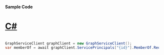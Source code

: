 #### Sample Code
# [C#](#tab/Csharp)

```C#

GraphServiceClient graphClient = new GraphServiceClient();
var memberOf = await graphClient.ServicePrincipals["{id}"].MemberOf.Request().GetAsync();

```